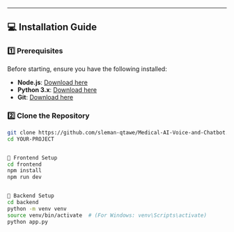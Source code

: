 
---

## 💻 Installation Guide
### **1️⃣ Prerequisites**
Before starting, ensure you have the following installed:
- **Node.js**: [Download here](https://nodejs.org/)
- **Python 3.x**: [Download here](https://www.python.org/downloads/)
- **Git**: [Download here](https://git-scm.com/)

### **2️⃣ Clone the Repository**
```bash
git clone https://github.com/sleman-qtawe/Medical-AI-Voice-and-Chatbot.git
cd YOUR-PROJECT


📍 Frontend Setup
cd frontend
npm install
npm run dev


📍 Backend Setup
cd backend
python -m venv venv
source venv/bin/activate  # (For Windows: venv\Scripts\activate)
python app.py
